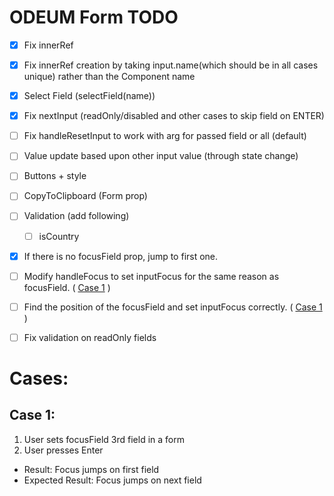 # ODEUM Form TODO

- [x] Fix innerRef <!--or resolve with querySelectorAll + Fix focusField(name) -->
- [x] Fix innerRef creation by taking input.name(which should be in all cases unique) rather than the Component name
- [x] Select Field (selectField(name))
- [x] Fix nextInput (readOnly/disabled and other cases to skip field on ENTER)
- [ ] Fix handleResetInput to work with arg for passed field or all (default)
		<!-- Need more details on this -->
- [ ] Value update based upon other input value (through state change)
		<!-- Need more details on this -->
- [ ] Buttons + style
- [ ] CopyToClipboard (Form prop)
		<!-- why would an User need copy to clipboard the form values? -->
- [ ] Validation (add following)
	- [ ] isCountry

- [x] If there is no focusField prop, jump to first one.
- [ ] Modify handleFocus to set inputFocus for the same reason as focusField. ( [Case 1](#Case-1) )
- [ ] Find the position of the focusField and set inputFocus correctly. ( [Case 1](#Case-1) )
- [ ] Fix validation on readOnly fields

	
	
# Cases: 
## Case 1: 
1. User sets focusField 3rd field in a form
2. User presses Enter
* Result: Focus jumps on first field
* Expected Result: Focus jumps on next field




